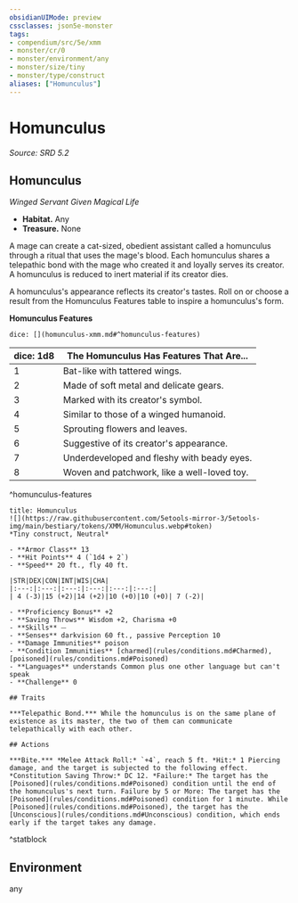 ```yaml
---
obsidianUIMode: preview
cssclasses: json5e-monster
tags:
- compendium/src/5e/xmm
- monster/cr/0
- monster/environment/any
- monster/size/tiny
- monster/type/construct
aliases: ["Homunculus"]
---
```

# Homunculus
*Source: SRD 5.2*  

## Homunculus

*Winged Servant Given Magical Life*

- **Habitat.** Any  
- **Treasure.** None  

A mage can create a cat-sized, obedient assistant called a homunculus through a ritual that uses the mage's blood. Each homunculus shares a telepathic bond with the mage who created it and loyally serves its creator. A homunculus is reduced to inert material if its creator dies.

A homunculus's appearance reflects its creator's tastes. Roll on or choose a result from the Homunculus Features table to inspire a homunculus's form.

**Homunculus Features**

`dice: [](homunculus-xmm.md#^homunculus-features)`

| dice: 1d8 | The Homunculus Has Features That Are... |
|-----------|-----------------------------------------|
| 1 | Bat-like with tattered wings. |
| 2 | Made of soft metal and delicate gears. |
| 3 | Marked with its creator's symbol. |
| 4 | Similar to those of a winged humanoid. |
| 5 | Sprouting flowers and leaves. |
| 6 | Suggestive of its creator's appearance. |
| 7 | Underdeveloped and fleshy with beady eyes. |
| 8 | Woven and patchwork, like a well-loved toy. |
^homunculus-features

```ad-statblock
title: Homunculus
![](https://raw.githubusercontent.com/5etools-mirror-3/5etools-img/main/bestiary/tokens/XMM/Homunculus.webp#token)
*Tiny construct, Neutral*

- **Armor Class** 13
- **Hit Points** 4 (`1d4 + 2`)
- **Speed** 20 ft., fly 40 ft.

|STR|DEX|CON|INT|WIS|CHA|
|:---:|:---:|:---:|:---:|:---:|:---:|
| 4 (-3)|15 (+2)|14 (+2)|10 (+0)|10 (+0)| 7 (-2)|

- **Proficiency Bonus** +2
- **Saving Throws** Wisdom +2, Charisma +0
- **Skills** ⏤
- **Senses** darkvision 60 ft., passive Perception 10
- **Damage Immunities** poison
- **Condition Immunities** [charmed](rules/conditions.md#Charmed), [poisoned](rules/conditions.md#Poisoned)
- **Languages** understands Common plus one other language but can't speak
- **Challenge** 0

## Traits

***Telepathic Bond.*** While the homunculus is on the same plane of existence as its master, the two of them can communicate telepathically with each other.

## Actions

***Bite.*** *Melee Attack Roll:* `+4`, reach 5 ft. *Hit:* 1 Piercing damage, and the target is subjected to the following effect. *Constitution Saving Throw:* DC 12. *Failure:* The target has the [Poisoned](rules/conditions.md#Poisoned) condition until the end of the homunculus's next turn. Failure by 5 or More: The target has the [Poisoned](rules/conditions.md#Poisoned) condition for 1 minute. While [Poisoned](rules/conditions.md#Poisoned), the target has the [Unconscious](rules/conditions.md#Unconscious) condition, which ends early if the target takes any damage.
```
^statblock

## Environment

any